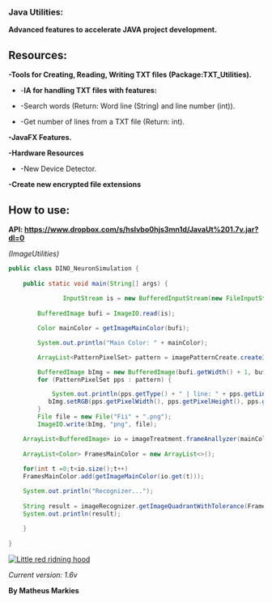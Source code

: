 ### **Java Utilities:**

 **Advanced features to accelerate JAVA project development.**


## Resources:

**-Tools for Creating, Reading, Writing TXT files (Package:TXT_Utilities).**

- -**IA for handling TXT files with features:**

-    -Search words (Return: Word line (String) and line number (int)).

-    -Get number of lines from a TXT file (Return: int).


**-JavaFX Features.**


**-Hardware Resources**

-    -New Device Detector.

**-Create new encrypted file extensions**

## How to use:

**API: https://www.dropbox.com/s/hslvbo0hjs3mn1d/JavaUt%201.7v.jar?dl=0**

*(ImageUtilities)*

```java
public class DINO_NeuronSimulation {
   
    public static void main(String[] args) {
        
               InputStream is = new BufferedInputStream(new FileInputStream("C:\\Users\\Matheus Markies\\Desktop\\il_570xN.1649501246_g4qj.png"));
               
        BufferedImage bufi = ImageIO.read(is);

        Color mainColor = getImageMainColor(bufi);

        System.out.println("Main Color: " + mainColor);

        ArrayList<PatternPixelSet> pattern = imagePatternCreate.createImageBorderPattern(bufi, mainColor);

        BufferedImage bImg = new BufferedImage(bufi.getWidth() + 1, bufi.getHeight() + 1, BufferedImage.TYPE_INT_BGR);
        for (PatternPixelSet pps : pattern) {

            System.out.println(pps.getType() + " | line: " + pps.getLine() + " Color: " + pps.getColor());
           bImg.setRGB(pps.getPixelWidth(), pps.getPixelHeight(), pps.getColor().getRGB());
        }
        File file = new File("Fii" + ".png");
        ImageIO.write(bImg, "png", file);

    ArrayList<BufferedImage> io = imageTreatment.frameAnallyzer(mainColor, bufi);
      
    ArrayList<Color> FramesMainColor = new ArrayList<>();
    
    for(int t =0;t<io.size();t++)
    FramesMainColor.add(getImageMainColor(io.get(t)));

    System.out.println("Recognizer...");
    
    String result = imageRecognizer.getImageQuadrantWithTolerance(FramesMainColor, mainColor, 20,true,false,false,false);
    System.out.println(result);
    
    }
    
}
```

[![Little red ridning hood](http://img.youtube.com/vi/dWkSWJJ7J4c/0.jpg)](https://www.youtube.com/watch?v=dWkSWJJ7J4c "Little red riding hood - Click to Watch!")

*Current version: 1.6v*

**By Matheus Markies**
